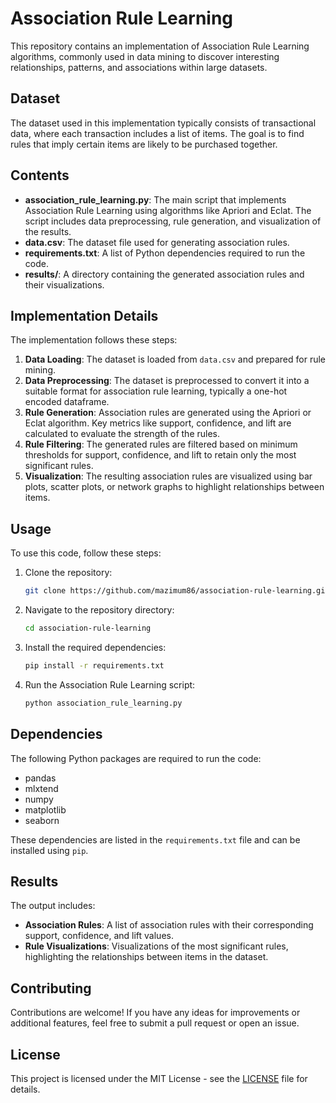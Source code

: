 # Association Rule Learning

This repository contains an implementation of Association Rule Learning algorithms, commonly used in data mining to discover interesting relationships, patterns, and associations within large datasets. 

## Dataset

The dataset used in this implementation typically consists of transactional data, where each transaction includes a list of items. The goal is to find rules that imply certain items are likely to be purchased together.

## Contents

- **association_rule_learning.py**: The main script that implements Association Rule Learning using algorithms like Apriori and Eclat. The script includes data preprocessing, rule generation, and visualization of the results.
- **data.csv**: The dataset file used for generating association rules.
- **requirements.txt**: A list of Python dependencies required to run the code.
- **results/**: A directory containing the generated association rules and their visualizations.

## Implementation Details

The implementation follows these steps:

1. **Data Loading**: The dataset is loaded from `data.csv` and prepared for rule mining.
2. **Data Preprocessing**: The dataset is preprocessed to convert it into a suitable format for association rule learning, typically a one-hot encoded dataframe.
3. **Rule Generation**: Association rules are generated using the Apriori or Eclat algorithm. Key metrics like support, confidence, and lift are calculated to evaluate the strength of the rules.
4. **Rule Filtering**: The generated rules are filtered based on minimum thresholds for support, confidence, and lift to retain only the most significant rules.
5. **Visualization**: The resulting association rules are visualized using bar plots, scatter plots, or network graphs to highlight relationships between items.

## Usage

To use this code, follow these steps:

1. Clone the repository:
    ```bash
    git clone https://github.com/mazimum86/association-rule-learning.git
    ```
2. Navigate to the repository directory:
    ```bash
    cd association-rule-learning
    ```
3. Install the required dependencies:
    ```bash
    pip install -r requirements.txt
    ```
4. Run the Association Rule Learning script:
    ```bash
    python association_rule_learning.py
    ```

## Dependencies

The following Python packages are required to run the code:

- pandas
- mlxtend
- numpy
- matplotlib
- seaborn

These dependencies are listed in the `requirements.txt` file and can be installed using `pip`.

## Results

The output includes:

- **Association Rules**: A list of association rules with their corresponding support, confidence, and lift values.
- **Rule Visualizations**: Visualizations of the most significant rules, highlighting the relationships between items in the dataset.

## Contributing

Contributions are welcome! If you have any ideas for improvements or additional features, feel free to submit a pull request or open an issue.

## License

This project is licensed under the MIT License - see the [LICENSE](LICENSE) file for details.
